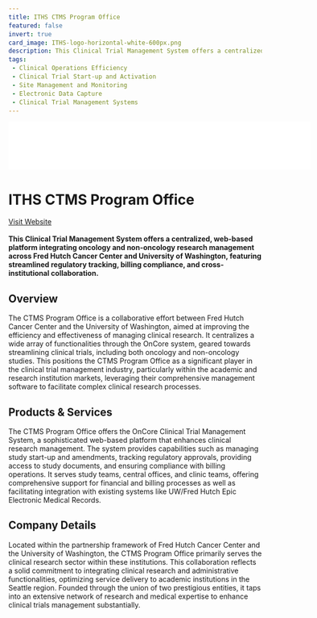 ```yaml
---
title: ITHS CTMS Program Office
featured: false
invert: true
card_image: ITHS-logo-horizontal-white-600px.png
description: This Clinical Trial Management System offers a centralized, web-based platform integrating oncology and non-oncology research management across Fred Hutch Cancer Center and University of Washington, featuring streamlined regulatory tracking, billing compliance, and cross-institutional collaboration.
tags: 
 - Clinical Operations Efficiency
 - Clinical Trial Start-up and Activation
 - Site Management and Monitoring
 - Electronic Data Capture
 - Clinical Trial Management Systems
---
```


<div align="center">
<a href="https://www.iths.org/ctms/about/what-is-a-clinical-trial-management-system/">
<img src="ITHS-logo-horizontal-white-600px.png" alt="Logo" style="min-width: 200px; max-width: 600px; height: auto;" class="invert">
</a>
</div>

# ITHS CTMS Program Office
<a href="https://www.iths.org/ctms/about/what-is-a-clinical-trial-management-system/">Visit Website</a>
<br>
<br>
**This Clinical Trial Management System offers a centralized, web-based platform integrating oncology and non-oncology research management across Fred Hutch Cancer Center and University of Washington, featuring streamlined regulatory tracking, billing compliance, and cross-institutional collaboration.**

## Overview
The CTMS Program Office is a collaborative effort between Fred Hutch Cancer Center and the University of Washington, aimed at improving the efficiency and effectiveness of managing clinical research. It centralizes a wide array of functionalities through the OnCore system, geared towards streamlining clinical trials, including both oncology and non-oncology studies. This positions the CTMS Program Office as a significant player in the clinical trial management industry, particularly within the academic and research institution markets, leveraging their comprehensive management software to facilitate complex clinical research processes.
## Products & Services 
The CTMS Program Office offers the OnCore Clinical Trial Management System, a sophisticated web-based platform that enhances clinical research management. The system provides capabilities such as managing study start-up and amendments, tracking regulatory approvals, providing access to study documents, and ensuring compliance with billing operations. It serves study teams, central offices, and clinic teams, offering comprehensive support for financial and billing processes as well as facilitating integration with existing systems like UW/Fred Hutch Epic Electronic Medical Records.
## Company Details 
Located within the partnership framework of Fred Hutch Cancer Center and the University of Washington, the CTMS Program Office primarily serves the clinical research sector within these institutions. This collaboration reflects a solid commitment to integrating clinical research and administrative functionalities, optimizing service delivery to academic institutions in the Seattle region. Founded through the union of two prestigious entities, it taps into an extensive network of research and medical expertise to enhance clinical trials management substantially.

